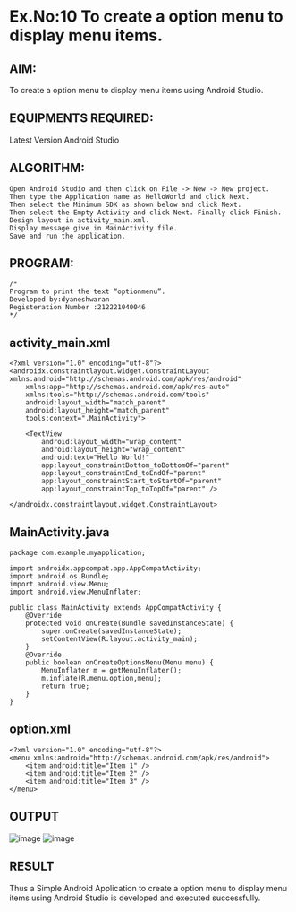 # Ex.No:10 To create a option menu to display menu items.


## AIM:

To create a option menu to display menu items using Android Studio.

## EQUIPMENTS REQUIRED:

Latest Version Android Studio

## ALGORITHM:
```
Open Android Studio and then click on File -> New -> New project.
Then type the Application name as HelloWorld and click Next.
Then select the Minimum SDK as shown below and click Next.
Then select the Empty Activity and click Next. Finally click Finish.
Design layout in activity_main.xml.
Display message give in MainActivity file.
Save and run the application.
```

## PROGRAM:
```
/*
Program to print the text “optionmenu”.
Developed by:dyaneshwaran
Registeration Number :212221040046
*/
```
## activity_main.xml
```
<?xml version="1.0" encoding="utf-8"?>
<androidx.constraintlayout.widget.ConstraintLayout xmlns:android="http://schemas.android.com/apk/res/android"
    xmlns:app="http://schemas.android.com/apk/res-auto"
    xmlns:tools="http://schemas.android.com/tools"
    android:layout_width="match_parent"
    android:layout_height="match_parent"
    tools:context=".MainActivity">

    <TextView
        android:layout_width="wrap_content"
        android:layout_height="wrap_content"
        android:text="Hello World!"
        app:layout_constraintBottom_toBottomOf="parent"
        app:layout_constraintEnd_toEndOf="parent"
        app:layout_constraintStart_toStartOf="parent"
        app:layout_constraintTop_toTopOf="parent" />

</androidx.constraintlayout.widget.ConstraintLayout>
```
## MainActivity.java
```
package com.example.myapplication;

import androidx.appcompat.app.AppCompatActivity;
import android.os.Bundle;
import android.view.Menu;
import android.view.MenuInflater;

public class MainActivity extends AppCompatActivity {
    @Override
    protected void onCreate(Bundle savedInstanceState) {
        super.onCreate(savedInstanceState);
        setContentView(R.layout.activity_main);
    }
    @Override
    public boolean onCreateOptionsMenu(Menu menu) {
        MenuInflater m = getMenuInflater();
        m.inflate(R.menu.option,menu);
        return true;
    }
}
```
## option.xml
```
<?xml version="1.0" encoding="utf-8"?>
<menu xmlns:android="http://schemas.android.com/apk/res/android">
    <item android:title="Item 1" />
    <item android:title="Item 2" />
    <item android:title="Item 3" />
</menu>
```

## OUTPUT
![image](https://github.com/Naveen-154/Mobile-Application-Development/assets/114643271/eb63157d-bb26-49c6-a99f-0dfc3416ceba)
![image](https://github.com/Naveen-154/Mobile-Application-Development/assets/114643271/3a5a7ca3-ceb8-4591-9b11-addc01257f41)




## RESULT
Thus a Simple Android Application to create a option menu to display menu items using Android Studio is developed and executed successfully.


